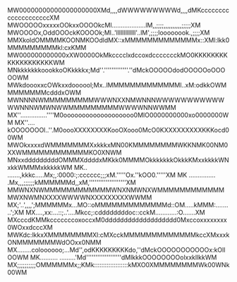 MW00000000000000000000XMd,,,,dWWWWWWWWWd,,,,dMKccccccccccccccccccccXM
MWOOOOOxxxxxOOkxxOOOOkcMl...................lM,,;;;;,,,,,,,,,,;;;;;XM
MWOOOOx,OddOOOckKOOOOk;Ml..'lllllllllllll'..lM',;;;;loooooook.,;;;;XM
MMXkoldOMMMMKOONMKOOdldMX::xMMMMMMMMMMMMMx::XMl:lkk0MMMMMMMMMkl:cxKMM
MW000000000000xXW0000OkMkcccclxdccoxdccccccckMO0KKKKKKKKKKKKKKKKKKKWM
MNkkkkkkkoookkoOKkkkkx;Md''.'''''''''''''.''dMckOOOOOdodOOOOOoOOOOOWM
MWkdoooxxcOWkxxdoooool;Mx..lMMMMMMMMMMMMMl..xM:odkkOWMMMMMMMMcdddxOWM
MWNNNNWMMMMMMMMMWWWNXXNMWNNNWWWWWWWWWWWWWNNNWMWNWWMMMMMMMMMWWWWNNWWMM
MX''...............''''M0ooooooooooooooooooo0MlO0000000000xo0000000WM
MX''.... kOOOOOOOl..''.M0oooXXXXXXXXKooOXooo0McO0KXXXXXXXXXKKKocd00WM
MWOkxxxxdWMMMMMMMXxkkkxMN00KMMMMMMMMWKKNMK00NM0XXWMMMMMMMMMMMMKO0XNWM
MNxxdddddddddOMMMXddddxMKkk0MMMMOkkkkkkkOkkkKMxxkkkkWNxkkWMMMxkkkkkWM
MK..  .......,kkkc.....Mx;,:0000:;:cccccc;;;xM.'''''Ox.''kOO0.'''''XM
MK   ...............  .Mx,,,;;;;;;kMMMMMMd,,xM,''''''''''''''''''''XM
MMWNXNWMMMMMMMMMMMMWNXNMWNXWMMMMMMMMMMMMMWXNWMNXXXXWWWWNXXXXXXXXXWWMM
MX;'..',,,,';MMMMMMx...MO::oMMMMMMMMMMMMMd::OM.....kMMM:.........';XM
MX....,xx:...::;..'....Mkcc;:cddddddddoc::cckM............:O.......XM
MXcccdKMMkcccccccoxoccxM0ddddddddddddddddddd0Mxccoxxxxxxxx0WOxxdcccXM
MWKdc:lkkxXMMMMMMMMXl:cMXcckMMMMMMMMMMMMMkccXMxxxkONMMMMMMMWdOOxx0NMM
MX........coloooooo;...Md'',odKKKKKKKKKdo,''dMckOOOOOOOOOOOx:kOllOOWM
MK.......... .........'Md'''''''''''''''''''dMlkkkOOOOOOOOolxxkllkkWM
MX;;;;;;;;;;OMMMMMMx;;KMk:::::::::::::::::::kMXO0XMMMMMMMMWk00WNk00WM
